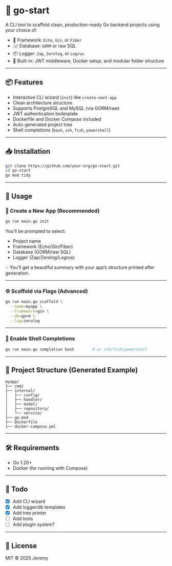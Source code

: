 # 🚀 go-start

A CLI tool to scaffold clean, production-ready Go backend projects using your choice of:

- 🔧 Framework: `Echo`, `Gin`, or `Fiber`
- 🖃️ Database: `GORM` or raw SQL
- 📦 Logger: `Zap`, `Zerolog`, or `Logrus`
- 🔐 Built-in: JWT middleware, Docker setup, and modular folder structure

---

## 📦 Features

- Interactive CLI wizard (`init`) like `create-next-app`
- Clean architecture structure
- Supports PostgreSQL and MySQL (via GORM/raw)
- JWT authentication boilerplate
- Dockerfile and Docker Compose included
- Auto-generated project tree
- Shell completions (`bash`, `zsh`, `fish`, `powershell`)

---

## 📥 Installation

```bash
git clone https://github.com/your-org/go-start.git
cd go-start
go mod tidy
```

---

## 🚀 Usage

### 🧙 Create a New App (Recommended)

```bash
go run main.go init
```

You’ll be prompted to select:
- Project name
- Framework (Echo/Gin/Fiber)
- Database (GORM/raw SQL)
- Logger (Zap/Zerolog/Logrus)

💡 You’ll get a beautiful summary with your app’s structure printed after generation.

---

### ⚙️ Scaffold via Flags (Advanced)

```bash
go run main.go scaffold \
  --name=myapp \
  --framework=gin \
  --db=gorm \
  --log=zerolog
```

---

### 🧩 Enable Shell Completions

```bash
go run main.go completion bash        # or zsh/fish/powershell
```

---

## 🧱 Project Structure (Generated Example)

```
myapp/
├── cmd/
├── internal/
│   ├── config/
│   ├── handler/
│   ├── model/
│   ├── repository/
│   └── service/
├── go.mod
├── Dockerfile
├── docker-compose.yml
```

---

## 🛠 Requirements

- Go 1.20+
- Docker (for running with Compose)

---

## 📌 Todo

- [x] Add CLI wizard
- [x] Add logger/db templates
- [x] Add tree printer
- [ ] Add tests
- [ ] Add plugin system?

---

## 📄 License

MIT © 2025 Jeremy